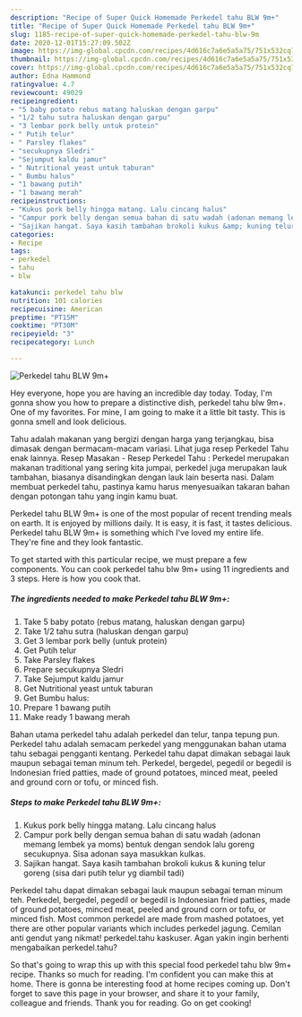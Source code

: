```yaml
---
description: "Recipe of Super Quick Homemade Perkedel tahu BLW 9m+"
title: "Recipe of Super Quick Homemade Perkedel tahu BLW 9m+"
slug: 1185-recipe-of-super-quick-homemade-perkedel-tahu-blw-9m
date: 2020-12-01T15:27:09.502Z
image: https://img-global.cpcdn.com/recipes/4d616c7a6e5a5a75/751x532cq70/perkedel-tahu-blw-9m-foto-resep-utama.jpg
thumbnail: https://img-global.cpcdn.com/recipes/4d616c7a6e5a5a75/751x532cq70/perkedel-tahu-blw-9m-foto-resep-utama.jpg
cover: https://img-global.cpcdn.com/recipes/4d616c7a6e5a5a75/751x532cq70/perkedel-tahu-blw-9m-foto-resep-utama.jpg
author: Edna Hammond
ratingvalue: 4.7
reviewcount: 49029
recipeingredient:
- "5 baby potato rebus matang haluskan dengan garpu"
- "1/2 tahu sutra haluskan dengan garpu"
- "3 lembar pork belly untuk protein"
- " Putih telur"
- " Parsley flakes"
- "secukupnya Sledri"
- "Sejumput kaldu jamur"
- " Nutritional yeast untuk taburan"
- " Bumbu halus"
- "1 bawang putih"
- "1 bawang merah"
recipeinstructions:
- "Kukus pork belly hingga matang. Lalu cincang halus"
- "Campur pork belly dengan semua bahan di satu wadah (adonan memang lembek ya moms) bentuk dengan sendok lalu goreng secukupnya. Sisa adonan saya masukkan kulkas."
- "Sajikan hangat. Saya kasih tambahan brokoli kukus &amp; kuning telur goreng (sisa dari putih telur yg diambil tadi)"
categories:
- Recipe
tags:
- perkedel
- tahu
- blw

katakunci: perkedel tahu blw 
nutrition: 101 calories
recipecuisine: American
preptime: "PT15M"
cooktime: "PT30M"
recipeyield: "3"
recipecategory: Lunch

---
```



![Perkedel tahu BLW 9m+](https://img-global.cpcdn.com/recipes/4d616c7a6e5a5a75/751x532cq70/perkedel-tahu-blw-9m-foto-resep-utama.jpg)

Hey everyone, hope you are having an incredible day today. Today, I'm gonna show you how to prepare a distinctive dish, perkedel tahu blw 9m+. One of my favorites. For mine, I am going to make it a little bit tasty. This is gonna smell and look delicious.

Tahu adalah makanan yang bergizi dengan harga yang terjangkau, bisa dimasak dengan bermacam-macam variasi. Lihat juga resep Perkedel Tahu enak lainnya. Resep Masakan - Resep Perkedel Tahu : Perkedel merupakan makanan traditional yang sering kita jumpai, perkedel juga merupakan lauk tambahan, biasanya disandingkan dengan lauk lain beserta nasi. Dalam membuat perkedel tahu, pastinya kamu harus menyesuaikan takaran bahan dengan potongan tahu yang ingin kamu buat.

Perkedel tahu BLW 9m+ is one of the most popular of recent trending meals on earth. It is enjoyed by millions daily. It is easy, it is fast, it tastes delicious. Perkedel tahu BLW 9m+ is something which I've loved my entire life. They're fine and they look fantastic.


To get started with this particular recipe, we must prepare a few components. You can cook perkedel tahu blw 9m+ using 11 ingredients and 3 steps. Here is how you cook that.

<!--inarticleads1-->

##### The ingredients needed to make Perkedel tahu BLW 9m+:

1. Take 5 baby potato (rebus matang, haluskan dengan garpu)
1. Take 1/2 tahu sutra (haluskan dengan garpu)
1. Get 3 lembar pork belly (untuk protein)
1. Get  Putih telur
1. Take  Parsley flakes
1. Prepare secukupnya Sledri
1. Take Sejumput kaldu jamur
1. Get  Nutritional yeast untuk taburan
1. Get  Bumbu halus:
1. Prepare 1 bawang putih
1. Make ready 1 bawang merah


Bahan utama perkedel tahu adalah perkedel dan telur, tanpa tepung pun. Perkedel tahu adalah semacam perkedel yang menggunakan bahan utama tahu sebagai pengganti kentang. Perkedel tahu dapat dimakan sebagai lauk maupun sebagai teman minum teh. Perkedel, bergedel, pegedil or begedil is Indonesian fried patties, made of ground potatoes, minced meat, peeled and ground corn or tofu, or minced fish. 

<!--inarticleads2-->

##### Steps to make Perkedel tahu BLW 9m+:

1. Kukus pork belly hingga matang. Lalu cincang halus
1. Campur pork belly dengan semua bahan di satu wadah (adonan memang lembek ya moms) bentuk dengan sendok lalu goreng secukupnya. Sisa adonan saya masukkan kulkas.
1. Sajikan hangat. Saya kasih tambahan brokoli kukus &amp; kuning telur goreng (sisa dari putih telur yg diambil tadi)


Perkedel tahu dapat dimakan sebagai lauk maupun sebagai teman minum teh. Perkedel, bergedel, pegedil or begedil is Indonesian fried patties, made of ground potatoes, minced meat, peeled and ground corn or tofu, or minced fish. Most common perkedel are made from mashed potatoes, yet there are other popular variants which includes perkedel jagung. Cemilan anti gendut yang nikmat! perkedel.tahu kaskuser. Agan yakin ingin berhenti mengabaikan perkedel.tahu? 

So that's going to wrap this up with this special food perkedel tahu blw 9m+ recipe. Thanks so much for reading. I'm confident you can make this at home. There is gonna be interesting food at home recipes coming up. Don't forget to save this page in your browser, and share it to your family, colleague and friends. Thank you for reading. Go on get cooking!
